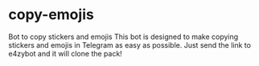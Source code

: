 # copy-emojis
Bot to copy stickers and emojis  This bot is designed to make copying stickers and emojis in Telegram as easy as possible. Just send the link to e4zybot and it will clone the pack! 
